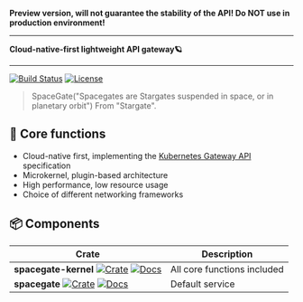 **Preview version, will not guarantee the stability of the API!
Do NOT use in production environment!**

---

**Cloud-native-first lightweight API gateway🪐**

---

[![Build Status](https://github.com/ideal-world/spacegate/actions/workflows/cicd.yml/badge.svg)](https://github.com/ideal-world/spacegate/actions/workflows/cicd.yml)
[![License](https://img.shields.io/github/license/ideal-world/spacegate)](https://github.com/ideal-world/spacegate/blob/master/LICENSE)

> SpaceGate("Spacegates are Stargates suspended in space, or in planetary orbit") From "Stargate".

## 💖 Core functions

* Cloud-native first, implementing the [Kubernetes Gateway API](https://gateway-api.sigs.k8s.io/api-types/gatewayclass/) specification
* Microkernel, plugin-based architecture
* High performance, low resource usage
* Choice of different networking frameworks

## 📦 Components

| Crate                         | Description | 
|-------------------------------|-------------|
| **spacegate-kernel** [![Crate](https://img.shields.io/crates/v/spacegate-kernel.svg)](https://crates.io/crates/spacegate-kernel) [![Docs](https://docs.rs/spacegate-kernel/badge.svg)](https://docs.rs/spacegate-kernel) | All core functions included |
| **spacegate** [![Crate](https://img.shields.io/crates/v/spacegate.svg)](https://crates.io/crates/spacegate) [![Docs](https://docs.rs/spacegate/badge.svg)](https://docs.rs/spacegate)  | Default service |
